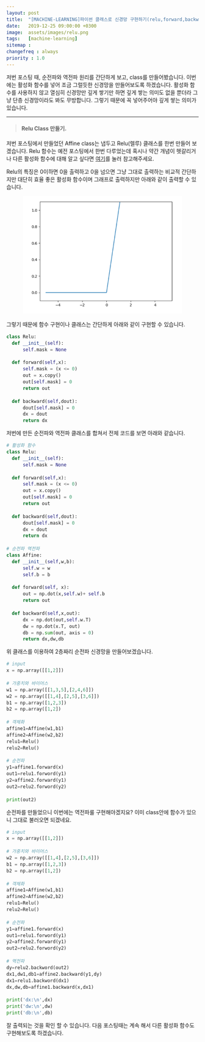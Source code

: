 ```yaml
---
layout: post
title:  "[MACHINE-LEARNING]파이썬 클래스로 신경망 구현하기(relu,forward,backward)"
date:   2019-12-25 09:00:00 +0300
image:  assets/images/relu.png
tags:   [machine-learning]
sitemap :
changefreq : always
priority : 1.0
---
```



저번 포스팅 때, 순전파와 역전파 원리를 간단하게 보고, class를 만들어봤습니다. 
이번에는 활성화 함수를 넣어 조금 그럴듯한 신경망을 만들어보도록 하겠습니다. 활성화 함수를 사용하지 않고 열심히 신경망만 깊게 쌓기만 하면 깊게 쌓는 의미도 없을 뿐더라 그냥 단층 신경망이라도 봐도 무방합니다. 그렇기 때문에 꼭 넣어주어야 깊게 쌓는 의미가 있습니다.  



------------

> #### Relu Class 만들기.

저번 포스팅에서 만들었던 Affine class는 냅두고 Relu(렐루) 클래스를 한번 만들어 보겠습니다. Relu 함수는 예전 포스팅에서 한번 다루었는데 혹시나 약간 개념이 헷갈리거나 다른 활성화 함수에 대해 알고 싶다면 [여기](https://kejdev.github.io/ML-Machine-Learning-activation-function)를 눌러 참고해주세요.  

Relu의 특징은 0이하면 0을 출력하고 0을 넘으면 그냥 그대로 출력하는 비교적 간단하지만 대단히 효율 좋은 활성화 함수이며 그래프로 출력하지만 아래와 같이 출력할 수 있습니다.

<center><img src="../assets//images/relu.png" ></center>  



그렇기 때문에 함수 구현이나 클래스는 간단하게 아래와 같이 구현할 수 있습니다. 

```python
class Relu:
  def __init__(self):
      self.mask = None
      
  def forward(self,x):
      self.mask = (x <= 0)
      out = x.copy()    
      out[self.mask] = 0 
      return out

  def backward(self,dout):
      dout[self.mask] = 0
      dx = dout 
      return dx 
```

저번에 만든 순전파와 역전파 클래스를 합쳐서 전체 코드를 보면 아래와 같습니다. 

```python
# 활성화 함수 
class Relu:
  def __init__(self):
      self.mask = None
      
  def forward(self,x):
      self.mask = (x <= 0)
      out = x.copy()    
      out[self.mask] = 0 
      return out

  def backward(self,dout):
      dout[self.mask] = 0
      dx = dout 
      return dx 

# 순전파 역전파
class Affine:
  def __init__(self,w,b):
      self.w = w 
      self.b = b 
      
  def forward(self, x):
      out = np.dot(x,self.w)+ self.b
      return out
      
  def backward(self,x,out):
      dx = np.dot(out,self.w.T)
      dw = np.dot(x.T, out)
      db = np.sum(out, axis = 0) 
      return dx,dw,db
```


위 클래스를 이용하여 2층짜리 순전파 신경망을 만들어보겠습니다. 


```python
# input
x = np.array([[1,2]])

# 가중치와 바이어스
w1 = np.array([[1,3,5],[2,4,6]])
w2 = np.array([[1,4],[2,5],[3,6]])
b1 = np.array([1,2,3])
b2 = np.array([1,2])

# 객체화
affine1=Affine(w1,b1)
affine2=Affine(w2,b2)
relu1=Relu()
relu2=Relu()

# 순전파
y1=affine1.forward(x)
out1=relu1.forword(y1)
y2=affine2.forward(y1)
out2=relu2.forword(y2)

print(out2)
```

순전파를 만들었으니 이번에는 역전파룰 구현해야겠지요? 이미 class안에 함수가 있으니 그대로 불러오면 되겠네요.


```python
# input
x = np.array([[1,2]])

# 가중치와 바이어스
w2 = np.array([[1,4],[2,5],[3,6]])
b1 = np.array([1,2,3])
b2 = np.array([1,2])

# 객체화
affine1=Affine(w1,b1)
affine2=Affine(w2,b2)
relu1=Relu()
relu2=Relu()

# 순전파
y1=affine1.forward(x)
out1=relu1.forword(y1)
y2=affine2.forward(y1)
out2=relu2.forword(y2)

# 역전파 
dy=relu2.backword(out2)
dx1,dw1,db1=affine2.backward(y1,dy)
dx1=relu1.backword(dx1)
dx,dw,db=affine1.backward(x,dx1)

print('dx:\n',dx)
print('dw:\n',dw)
print('db:\n',db)
```

잘 출력되는 것을 확인 할 수 있습니다. 다음 포스팅때는 계속 해서 다른 활성화 함수도 구현해보도록 하겠습니다. 
